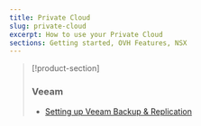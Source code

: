 ```yaml
---
title: Private Cloud
slug: private-cloud
excerpt: How to use your Private Cloud
sections: Getting started, OVH Features, NSX
---
```


> [!product-section]
>
> ### Veeam
>
> - [Setting up Veeam Backup & Replication](https://docs.ovh.com/ie/en/storage/veeam-backup-replication/)
>